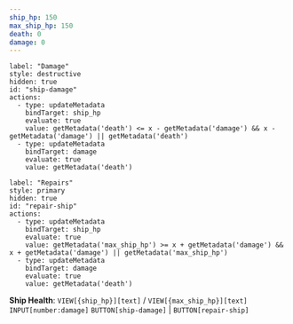 ```yaml
---
ship_hp: 150
max_ship_hp: 150
death: 0
damage: 0
---
```

```meta-bind-button
label: "Damage"
style: destructive
hidden: true
id: "ship-damage"
actions:
  - type: updateMetadata
    bindTarget: ship_hp
    evaluate: true
    value: getMetadata('death') <= x - getMetadata('damage') && x - getMetadata('damage') || getMetadata('death')
  - type: updateMetadata
    bindTarget: damage
    evaluate: true
    value: getMetadata('death')
```
```meta-bind-button
label: "Repairs"
style: primary
hidden: true
id: "repair-ship"
actions:
  - type: updateMetadata
    bindTarget: ship_hp
    evaluate: true
    value: getMetadata('max_ship_hp') >= x + getMetadata('damage') && x + getMetadata('damage') || getMetadata('max_ship_hp')
  - type: updateMetadata
    bindTarget: damage
    evaluate: true
    value: getMetadata('death')
```

**Ship Health**: `VIEW[{ship_hp}][text]`  / `VIEW[{max_ship_hp}][text]` `INPUT[number:damage]` `BUTTON[ship-damage]` | `BUTTON[repair-ship]`
